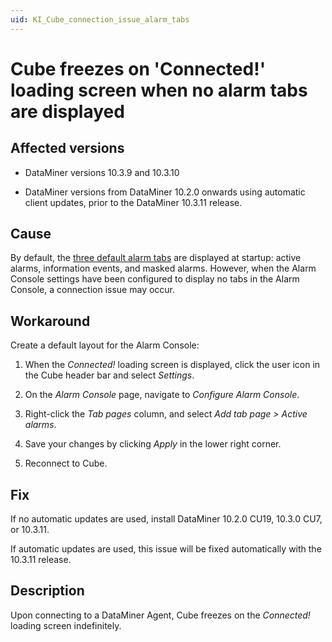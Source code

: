 ```yaml
---
uid: KI_Cube_connection_issue_alarm_tabs
---
```


# Cube freezes on 'Connected!' loading screen when no alarm tabs are displayed

## Affected versions

- DataMiner versions 10.3.9 and 10.3.10

- DataMiner versions from DataMiner 10.2.0 onwards using automatic client updates, prior to the DataMiner 10.3.11 release.

## Cause

By default, the [three default alarm tabs](xref:ChangingTheAlarmConsoleLayout#the-three-default-alarm-tabs) are displayed at startup: active alarms, information events, and masked alarms. However, when the Alarm Console settings have been configured to display no tabs in the Alarm Console, a connection issue may occur.

## Workaround

Create a default layout for the Alarm Console:

1. When the *Connected!* loading screen is displayed, click the user icon in the Cube header bar and select *Settings*.

1. On the *Alarm Console* page, navigate to *Configure Alarm Console*.

1. Right-click the *Tab pages* column, and select *Add tab page > Active alarms*.

1. Save your changes by clicking *Apply* in the lower right corner.

1. Reconnect to Cube.

## Fix

If no automatic updates are used, install DataMiner 10.2.0 CU19, 10.3.0 CU7, or 10.3.11.<!-- RN 37436 -->

If automatic updates are used, this issue will be fixed automatically with the 10.3.11 release.

## Description

Upon connecting to a DataMiner Agent, Cube freezes on the *Connected!* loading screen indefinitely.
